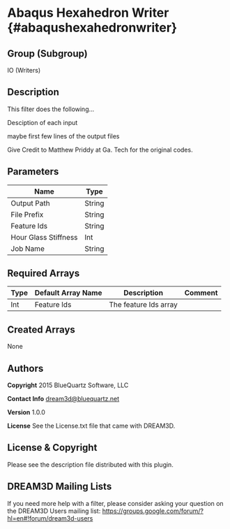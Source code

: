 Abaqus Hexahedron Writer {#abaqushexahedronwriter}
=====

## Group (Subgroup) ##
IO (Writers)


## Description ##
This filter does the following...

Desciption of each input

maybe first few lines of the output files

Give Credit to Matthew Priddy at Ga. Tech for the original codes.

## Parameters ##
| Name             | Type |
|------------------|------|
| Output Path | String |
| File Prefix | String |
| Feature Ids | String |
| Hour Glass Stiffness | Int |
| Job Name | String |

## Required Arrays ##

| Type | Default Array Name | Description | Comment |
|------|--------------------|-------------|---------|
| Int  | Feature Ids        | The feature Ids array |    |


## Created Arrays ##

None



## Authors ##

**Copyright** 2015 BlueQuartz Software, LLC

**Contact Info** dream3d@bluequartz.net

**Version** 1.0.0

**License**  See the License.txt file that came with DREAM3D.

## License & Copyright ##

Please see the description file distributed with this plugin.

## DREAM3D Mailing Lists ##

If you need more help with a filter, please consider asking your question on the DREAM3D Users mailing list:
https://groups.google.com/forum/?hl=en#!forum/dream3d-users

